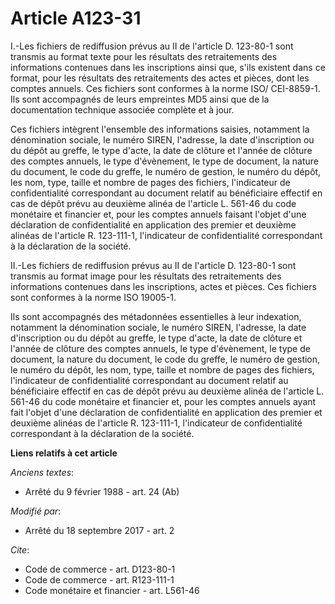 # Article A123-31

I.-Les fichiers de rediffusion prévus au II de l'article D. 123-80-1 sont transmis au format texte pour les résultats des
retraitements des informations contenues dans les inscriptions ainsi que, s'ils existent dans ce format, pour les résultats
des retraitements des actes et pièces, dont les comptes annuels. Ces fichiers sont conformes à la norme ISO/ CEI-8859-1. Ils
sont accompagnés de leurs empreintes MD5 ainsi que de la documentation technique associée complète et à jour. 

Ces fichiers intègrent l'ensemble des informations saisies, notamment la dénomination sociale, le numéro SIREN, l'adresse, la
date d'inscription ou du dépôt au greffe, le type d'acte, la date de clôture et l'année de clôture des comptes annuels, le
type d'évènement, le type de document, la nature du document, le code du greffe, le numéro de gestion, le numéro du dépôt,
les nom, type, taille et nombre de pages des fichiers, l'indicateur de confidentialité correspondant au document relatif au
bénéficiaire effectif en cas de dépôt prévu au deuxième alinéa de l'article L. 561-46 du code monétaire et financier et, pour
les comptes annuels faisant l'objet d'une déclaration de confidentialité en application des premier et deuxième alinéas de
l'article R. 123-111-1, l'indicateur de confidentialité correspondant à la déclaration de la société. 

II.-Les fichiers de rediffusion prévus au II de l'article D. 123-80-1 sont transmis au format image pour les résultats des
retraitements des informations contenues dans les inscriptions, actes et pièces. Ces fichiers sont conformes à la norme ISO
19005-1. 

Ils sont accompagnés des métadonnées essentielles à leur indexation, notamment la dénomination sociale, le numéro SIREN,
l'adresse, la date d'inscription ou du dépôt au greffe, le type d'acte, la date de clôture et l'année de clôture des comptes
annuels, le type d'évènement, le type de document, la nature du document, le code du greffe, le numéro de gestion, le numéro
du dépôt, les nom, type, taille et nombre de pages des fichiers, l'indicateur de confidentialité correspondant au document
relatif au bénéficiaire effectif en cas de dépôt prévu au deuxième alinéa de l'article L. 561-46 du code monétaire et
financier et, pour les comptes annuels ayant fait l'objet d'une déclaration de confidentialité en application des premier et
deuxième alinéas de l'article R. 123-111-1, l'indicateur de confidentialité correspondant à la déclaration de la société.

**Liens relatifs à cet article**

_Anciens textes_:

  - Arrêté du 9 février 1988 - art. 24 (Ab)

_Modifié par_:

  - Arrêté du 18 septembre 2017 - art. 2

_Cite_:

  - Code de commerce - art. D123-80-1
  - Code de commerce - art. R123-111-1
  - Code monétaire et financier - art. L561-46
